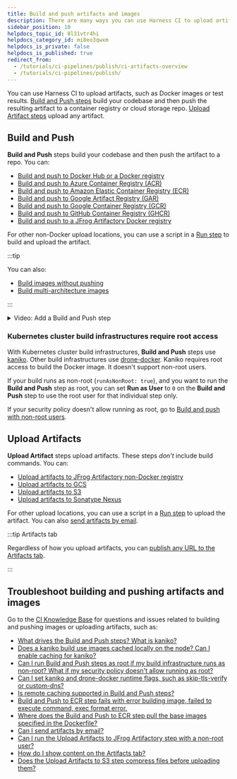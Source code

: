 ```yaml
---
title: Build and push artifacts and images
description: There are many ways you can use Harness CI to upload artifacts.
sidebar_position: 10
helpdocs_topic_id: 8l31vtr4hi
helpdocs_category_id: mi8eo3qwxm
helpdocs_is_private: false
helpdocs_is_published: true
redirect_from:
  - /tutorials/ci-pipelines/publish/ci-artifacts-overview
  - /tutorials/ci-pipelines/publish/
---
```


You can use Harness CI to upload artifacts, such as Docker images or test results. [Build and Push steps](#build-and-push) build your codebase and then push the resulting artifact to a container registry or cloud storage repo. [Upload Artifact steps](#upload-artifacts) upload any artifact.

## Build and Push

**Build and Push** steps build your codebase and then push the artifact to a repo. You can:

- [Build and push to Docker Hub or a Docker registry](/docs/continuous-integration/use-ci/build-and-upload-artifacts/build-and-push-to-docker-hub-step-settings.md)
- [Build and push to Azure Container Registry (ACR)](/docs/continuous-integration/use-ci/build-and-upload-artifacts/build-and-push-to-acr.md)
- [Build and push to Amazon Elastic Container Registry (ECR)](/docs/continuous-integration/use-ci/build-and-upload-artifacts/build-and-push-to-ecr-step-settings.md)
- [Build and push to Google Artifact Registry (GAR)](/docs/continuous-integration/use-ci/build-and-upload-artifacts/build-and-push-to-gar.md)
- [Build and push to Google Container Registry (GCR)](/docs/continuous-integration/use-ci/build-and-upload-artifacts/build-and-push-to-gcr.md)
- [Build and push to GitHub Container Registry (GHCR)](/docs/continuous-integration/use-ci/build-and-upload-artifacts/build-and-push-to-ghcr.md)
- [Build and push to a JFrog Artifactory Docker registry](/docs/continuous-integration/use-ci/build-and-upload-artifacts/build-and-push-to-docker-jfrog.md)

For other non-Docker upload locations, you can use a script in a [Run step](/docs/continuous-integration/use-ci/run-step-settings.md) to build and upload the artifact.

:::tip

You can also:

- [Build images without pushing](/docs/continuous-integration/use-ci/build-and-upload-artifacts/build-without-push.md)
- [Build multi-architecture images](/docs/continuous-integration/use-ci/build-and-upload-artifacts/build-multi-arch.md)

:::

<details>
<summary>Video: Add a Build and Push step</summary>

The following video demonstrates how to add a **Build and Push** step to a Harness CI pipeline.

<DocVideo src="https://www.youtube.com/embed/v3A4kF1Upqo?feature=oembed" />

</details>

### Kubernetes cluster build infrastructures require root access

With Kubernetes cluster build infrastructures, **Build and Push** steps use [kaniko](https://github.com/GoogleContainerTools/kaniko/blob/main/README.md). Other build infrastructures use [drone-docker](https://github.com/drone-plugins/drone-docker/blob/master/README.md). Kaniko requires root access to build the Docker image. It doesn't support non-root users.

If your build runs as non-root (`runAsNonRoot: true`), and you want to run the **Build and Push** step as root, you can set **Run as User** to `0` on the **Build and Push** step to use the root user for that individual step only.

If your security policy doesn't allow running as root, go to [Build and push with non-root users](/docs/continuous-integration/use-ci/build-and-upload-artifacts/build-and-push-nonroot.md).

## Upload Artifacts

**Upload Artifact** steps upload artifacts. These steps _don't_ include build commands. You can:

- [Upload artifacts to JFrog Artifactory non-Docker registry](/docs/continuous-integration/use-ci/build-and-upload-artifacts/upload-artifacts-to-jfrog.md)
- [Upload artifacts to GCS](/docs/continuous-integration/use-ci/build-and-upload-artifacts/upload-artifacts-to-gcs-step-settings.md)
- [Upload artifacts to S3](/docs/continuous-integration/use-ci/build-and-upload-artifacts/upload-artifacts-to-s-3-step-settings.md)
- [Upload artifacts to Sonatype Nexus](/docs/continuous-integration/use-ci/build-and-upload-artifacts/upload-artifacts-to-sonatype-nexus.md)

For other upload locations, you can use a script in a [Run step](/docs/continuous-integration/use-ci/run-step-settings.md) to upload the artifact. You can also [send artifacts by email](./drone-email-plugin).

:::tip Artifacts tab

Regardless of how you upload artifacts, you can [publish any URL to the Artifacts tab](./artifacts-tab).

:::

## Troubleshoot building and pushing artifacts and images

Go to the [CI Knowledge Base](/kb/continuous-integration/continuous-integration-faqs) for questions and issues related to building and pushing images or uploading artifacts, such as:

* [What drives the Build and Push steps? What is kaniko?](/kb/continuous-integration/continuous-integration-faqs/#what-drives-the-build-and-push-steps-what-is-kaniko)
* [Does a kaniko build use images cached locally on the node? Can I enable caching for kaniko?](/kb/continuous-integration/continuous-integration-faqs/#does-a-kaniko-build-use-images-cached-locally-on-the-node-can-i-enable-caching-for-kaniko)
* [Can I run Build and Push steps as root if my build infrastructure runs as non-root? What if my security policy doesn't allow running as root?](/kb/continuous-integration/continuous-integration-faqs/#can-i-run-build-and-push-steps-as-root-if-my-build-infrastructure-runs-as-non-root)
* [Can I set kaniko and drone-docker runtime flags, such as skip-tls-verify or custom-dns?](/kb/continuous-integration/continuous-integration-faqs/#can-i-set-kaniko-and-drone-docker-runtime-flags-such-as-skip-tls-verify-or-custom-dns)
* [Is remote caching supported in Build and Push steps?](/kb/continuous-integration/continuous-integration-faqs/#is-remote-caching-supported-in-build-and-push-steps)
* [Build and Push to ECR step fails with error building image, failed to execute command, exec format error.](/kb/continuous-integration/continuous-integration-faqs/#build-and-push-to-ecr-step-fails-with-error-building-image-failed-to-execute-command-exec-format-error)
* [Where does the Build and Push to ECR step pull the base images specified in the Dockerfile?](/kb/continuous-integration/continuous-integration-faqs/#where-does-the-build-and-push-to-ecr-step-pull-the-base-images-specified-in-the-dockerfile)
* [Can I send artifacts by email?](/kb/continuous-integration/continuous-integration-faqs/#can-i-send-emails-from-ci-pipelines)
* [Can I run the Upload Artifacts to JFrog Artifactory step with a non-root user?](/kb/continuous-integration/continuous-integration-faqs/#can-i-run-the-upload-artifacts-to-jfrog-artifactory-step-with-a-non-root-user)
* [How do I show content on the Artifacts tab?](/kb/continuous-integration/continuous-integration-faqs/#how-do-i-show-content-on-the-artifacts-tab)
* [Does the Upload Artifacts to S3 step compress files before uploading them?](/kb/continuous-integration/continuous-integration-faqs/#does-the-upload-artifacts-to-s3-step-compress-files-before-uploading-them)
